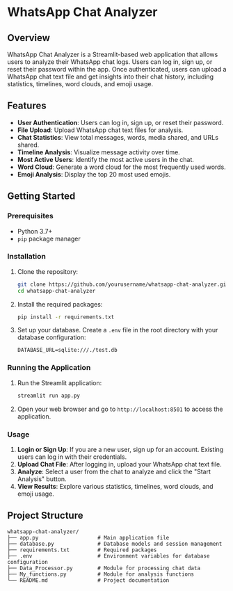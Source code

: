 # WhatsApp Chat Analyzer

## Overview

WhatsApp Chat Analyzer is a Streamlit-based web application that allows users to analyze their WhatsApp chat logs. Users can log in, sign up, or reset their password within the app. Once authenticated, users can upload a WhatsApp chat text file and get insights into their chat history, including statistics, timelines, word clouds, and emoji usage.

## Features

- **User Authentication**: Users can log in, sign up, or reset their password.
- **File Upload**: Upload WhatsApp chat text files for analysis.
- **Chat Statistics**: View total messages, words, media shared, and URLs shared.
- **Timeline Analysis**: Visualize message activity over time.
- **Most Active Users**: Identify the most active users in the chat.
- **Word Cloud**: Generate a word cloud for the most frequently used words.
- **Emoji Analysis**: Display the top 20 most used emojis.

## Getting Started

### Prerequisites

- Python 3.7+
- `pip` package manager

### Installation

1. Clone the repository:
    ```bash
    git clone https://github.com/yourusername/whatsapp-chat-analyzer.git
    cd whatsapp-chat-analyzer
    ```

2. Install the required packages:
    ```bash
    pip install -r requirements.txt
    ```

3. Set up your database. Create a `.env` file in the root directory with your database configuration:
    ```
    DATABASE_URL=sqlite:///./test.db
    ```

### Running the Application

1. Run the Streamlit application:
    ```bash
    streamlit run app.py
    ```

2. Open your web browser and go to `http://localhost:8501` to access the application.

### Usage

1. **Login or Sign Up**: If you are a new user, sign up for an account. Existing users can log in with their credentials.
2. **Upload Chat File**: After logging in, upload your WhatsApp chat text file.
3. **Analyze**: Select a user from the chat to analyze and click the "Start Analysis" button.
4. **View Results**: Explore various statistics, timelines, word clouds, and emoji usage.

## Project Structure

```plaintext
whatsapp-chat-analyzer/
├── app.py                   # Main application file
├── database.py              # Database models and session management
├── requirements.txt         # Required packages
├── .env                     # Environment variables for database configuration
├── Data_Processor.py        # Module for processing chat data
├── My_functions.py          # Module for analysis functions
└── README.md                # Project documentation
